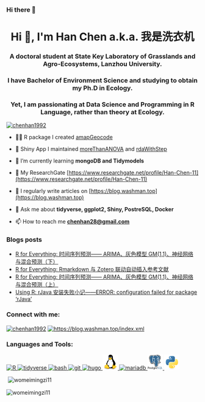 ### Hi there 👋

<h1 align="center">Hi 👋, I'm Han Chen a.k.a. 我是洗衣机</h1>
<h3 align="center">A doctoral student at State Key Laboratory of Grasslands and Agro-Ecosystems, Lanzhou University.</h3>
<h3 align="center">I have Bachelor of Environment Science and studying to obtain my Ph.D in Ecology.</h3>
<h3 align="center">Yet, I am passionating at Data Science and Programming in R Language, rather than theory at Ecology.</h3>

<!-- <p align="left"> <img src="https://komarev.com/ghpvc/?username=womeimingzi11&label=Profile%20views&color=0e75b6&style=flat" alt="womeimingzi11" /> </p> -->

<p align="left"> <a href="https://twitter.com/chenhan1992" target="blank"><img src="https://img.shields.io/twitter/follow/chenhan1992?logo=twitter&style=for-the-badge" alt="chenhan1992" /></a></p>

- 🐱‍💻 R package I created [amapGeocode](https://cran.r-project.org/package=amapGeocode)

- 🌟 Shiny App I maintained [moreThanANOVA](https://hanchen.shinyapps.io/moreThanANOVA/) and [rdaWithStep](https://hanchen.shinyapps.io/rdaWithStep/)

- 🌱 I’m currently learning **mongoDB and Tidymodels**

- 📖 My ResearchGate [https://www.researchgate.net/profile/Han-Chen-11](https://www.researchgate.net/profile/Han-Chen-11)

- 📝 I regularly write articles on [https://blog.washman.top](https://blog.washman.top)

- 💬 Ask me about **tidyverse, ggplot2, Shiny, PostreSQL, Docker**

- 📫 How to reach me **chenhan28@gmail.com**

### Blogs posts
<!-- BLOG-POST-LIST:START -->
- [R for Everything: 时间序列预测—— ARIMA、灰色模型 GM(1,1)、神经网络与混合预测（下）](https://blog.washman.top/post/arima_grey_nnet_combine_ii/)
- [R for Everything: Rmarkdown 与 Zotero 联动自动插入参考文献](https://blog.washman.top/post/rmd_auto_insert_zotero_bib/)
- [R for Everything: 时间序列预测—— ARIMA、灰色模型 GM(1,1)、神经网络与混合预测（上）](https://blog.washman.top/post/arima-grey-nnet-combine-forecast/)
- [Using R: rJava 安装失败小记——ERROR: configuration failed for package ‘rJava’](https://blog.washman.top/post/2021-04-25-rjava-error-configuration-failed-for-package-rjava/)
<!-- BLOG-POST-LIST:END -->

<h3 align="left">Connect with me:</h3>
<p align="left">
<a href="https://twitter.com/chenhan1992" target="blank"><img align="center" src="https://raw.githubusercontent.com/rahuldkjain/github-profile-readme-generator/master/src/images/icons/Social/twitter.svg" alt="chenhan1992" height="30" width="40" /></a>
<a href="/https://blog.washman.top/index.xml" target="blank"><img align="center" src="https://raw.githubusercontent.com/rahuldkjain/github-profile-readme-generator/master/src/images/icons/Social/rss.svg" alt="https://blog.washman.top/index.xml" height="30" width="40" /></a>
</p>

<h3 align="left">Languages and Tools:</h3>
<p align="left"> <a href="https://www.r-project.org/"> <img src="https://www.r-project.org/Rlogo.png" alt="R" width="40" height="31.2"/> </a> <a href="https://www.tidyverse.org/"> <img src="https://tidyverse.tidyverse.org/articles/tidyverse-logo.png" alt="tidyverse" width="40" height="40"/> </a> <a href="https://www.gnu.org/software/bash/" target="_blank"> <img src="https://www.vectorlogo.zone/logos/gnu_bash/gnu_bash-icon.svg" alt="bash" width="40" height="40"/> </a> <a href="https://git-scm.com/" target="_blank"> <img src="https://www.vectorlogo.zone/logos/git-scm/git-scm-icon.svg" alt="git" width="40" height="40"/> </a> <a href="https://gohugo.io/" target="_blank"> <img src="https://api.iconify.design/logos-hugo.svg" alt="hugo" width="40" height="40"/> </a> <a href="https://www.linux.org/" target="_blank"> <img src="https://raw.githubusercontent.com/devicons/devicon/master/icons/linux/linux-original.svg" alt="linux" width="40" height="40"/> </a> <a href="https://mariadb.org/" target="_blank"> <img src="https://www.vectorlogo.zone/logos/mariadb/mariadb-icon.svg" alt="mariadb" width="40" height="40"/> </a> <a href="https://www.postgresql.org" target="_blank"> <img src="https://raw.githubusercontent.com/devicons/devicon/master/icons/postgresql/postgresql-original-wordmark.svg" alt="postgresql" width="40" height="40"/> </a> <a href="https://www.python.org" target="_blank"> <img src="https://raw.githubusercontent.com/devicons/devicon/master/icons/python/python-original.svg" alt="python" width="40" height="40"/> </a> </p>

<p>&nbsp;<img align="center" src="https://github-readme-stats.vercel.app/api?username=womeimingzi11&show_icons=true&locale=en" alt="womeimingzi11" /></p>

<p><img align="center" src="https://github-readme-streak-stats.herokuapp.com/?user=womeimingzi11&" alt="womeimingzi11" /></p>
